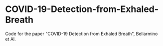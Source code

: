 # COVID-19-Detection-from-Exhaled-Breath
Code for the paper "COVID-19 Detection from Exhaled Breath", Bellarmino et Al.

